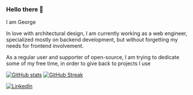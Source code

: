 ### Hello there 👋
I am George 

In love with architectural design, I am currently working as a web engineer, specialized mostly on backend development, but without forgetting my needs for frontend involvement.

As a regular user and supporter of open-source, I am trying to dedicate some of my free time, in order to give back to projects I use



<p float="left">

[![GitHub stats](https://github-readme-stats.vercel.app/api?username=geosot&show_icons=true)](https://github.com/GeoSot)
[![GitHub Streak](https://streak-stats.demolab.com/?user=geosot&currStreakLabel=000&ring=2f80ed&fire=2f80ed)](https://github.com/GeoSot)

</p>

[![LinkedIn](https://img.shields.io/badge/LinkedIn-0077B5?style=for-the-badge&logo=linkedin&logoColor=white)](https://www.linkedin.com/in/george-sotiropoulos/)
